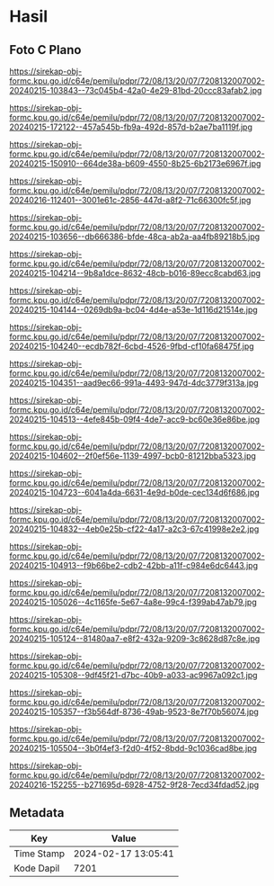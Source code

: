 # Hasil

## Foto C Plano

https://sirekap-obj-formc.kpu.go.id/c64e/pemilu/pdpr/72/08/13/20/07/7208132007002-20240215-103843--73c045b4-42a0-4e29-81bd-20ccc83afab2.jpg

https://sirekap-obj-formc.kpu.go.id/c64e/pemilu/pdpr/72/08/13/20/07/7208132007002-20240215-172122--457a545b-fb9a-492d-857d-b2ae7ba1119f.jpg

https://sirekap-obj-formc.kpu.go.id/c64e/pemilu/pdpr/72/08/13/20/07/7208132007002-20240215-150910--664de38a-b609-4550-8b25-6b2173e6967f.jpg

https://sirekap-obj-formc.kpu.go.id/c64e/pemilu/pdpr/72/08/13/20/07/7208132007002-20240216-112401--3001e61c-2856-447d-a8f2-71c66300fc5f.jpg

https://sirekap-obj-formc.kpu.go.id/c64e/pemilu/pdpr/72/08/13/20/07/7208132007002-20240215-103656--db666386-bfde-48ca-ab2a-aa4fb89218b5.jpg

https://sirekap-obj-formc.kpu.go.id/c64e/pemilu/pdpr/72/08/13/20/07/7208132007002-20240215-104214--9b8a1dce-8632-48cb-b016-89ecc8cabd63.jpg

https://sirekap-obj-formc.kpu.go.id/c64e/pemilu/pdpr/72/08/13/20/07/7208132007002-20240215-104144--0269db9a-bc04-4d4e-a53e-1d116d21514e.jpg

https://sirekap-obj-formc.kpu.go.id/c64e/pemilu/pdpr/72/08/13/20/07/7208132007002-20240215-104240--ecdb782f-6cbd-4526-9fbd-cf10fa68475f.jpg

https://sirekap-obj-formc.kpu.go.id/c64e/pemilu/pdpr/72/08/13/20/07/7208132007002-20240215-104351--aad9ec66-991a-4493-947d-4dc3779f313a.jpg

https://sirekap-obj-formc.kpu.go.id/c64e/pemilu/pdpr/72/08/13/20/07/7208132007002-20240215-104513--4efe845b-09f4-4de7-acc9-bc60e36e86be.jpg

https://sirekap-obj-formc.kpu.go.id/c64e/pemilu/pdpr/72/08/13/20/07/7208132007002-20240215-104602--2f0ef56e-1139-4997-bcb0-81212bba5323.jpg

https://sirekap-obj-formc.kpu.go.id/c64e/pemilu/pdpr/72/08/13/20/07/7208132007002-20240215-104723--6041a4da-6631-4e9d-b0de-cec134d6f686.jpg

https://sirekap-obj-formc.kpu.go.id/c64e/pemilu/pdpr/72/08/13/20/07/7208132007002-20240215-104832--4eb0e25b-cf22-4a17-a2c3-67c41998e2e2.jpg

https://sirekap-obj-formc.kpu.go.id/c64e/pemilu/pdpr/72/08/13/20/07/7208132007002-20240215-104913--f9b66be2-cdb2-42bb-a11f-c984e6dc6443.jpg

https://sirekap-obj-formc.kpu.go.id/c64e/pemilu/pdpr/72/08/13/20/07/7208132007002-20240215-105026--4c1165fe-5e67-4a8e-99c4-f399ab47ab79.jpg

https://sirekap-obj-formc.kpu.go.id/c64e/pemilu/pdpr/72/08/13/20/07/7208132007002-20240215-105124--81480aa7-e8f2-432a-9209-3c8628d87c8e.jpg

https://sirekap-obj-formc.kpu.go.id/c64e/pemilu/pdpr/72/08/13/20/07/7208132007002-20240215-105308--9df45f21-d7bc-40b9-a033-ac9967a092c1.jpg

https://sirekap-obj-formc.kpu.go.id/c64e/pemilu/pdpr/72/08/13/20/07/7208132007002-20240215-105357--f3b564df-8736-49ab-9523-8e7f70b56074.jpg

https://sirekap-obj-formc.kpu.go.id/c64e/pemilu/pdpr/72/08/13/20/07/7208132007002-20240215-105504--3b0f4ef3-f2d0-4f52-8bdd-9c1036cad8be.jpg

https://sirekap-obj-formc.kpu.go.id/c64e/pemilu/pdpr/72/08/13/20/07/7208132007002-20240216-152255--b271695d-6928-4752-9f28-7ecd34fdad52.jpg


## Metadata

| Key        | Value               |
| ---------- | ------------------- |
| Time Stamp | 2024-02-17 13:05:41 |
| Kode Dapil | 7201                |



